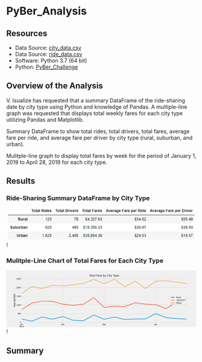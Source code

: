 # PyBer_Analysis

## Resources
- Data Source: [city_data.csv](https://github.com/nkinsler/PyBer_Analysis/blob/main/Resources/city_data.csv)
- Data Source: [ride_data.csv](https://github.com/nkinsler/PyBer_Analysis/blob/main/Resources/ride_data.csv)
- Software: Python 3.7 (64 bit)
- Python: [PyBer_Challenge](https://github.com/nkinsler/PyBer_Analysis/blob/main/PyBer_Challenge.ipynb)

## Overview of the Analysis

V. Isualize has requested that a summary DataFrame of the ride-sharing date by city type using Python and knowledge of Pandas.  A multiple-line graph was requested that displays total weekly fares for each city type utilizing Pandas and Matplotlib.

Summary DataFrame to show total rides, total drivers, total fares, average fare per ride, and average fare per driver by city type (rural, suburban, and urban).

Mulitple-line graph to display total fares by week for the period of January 1, 2019 to April 28, 2019 for each city type.

## Results

### Ride-Sharing Summary DataFrame by City Type
![PyBer_Summary](https://github.com/nkinsler/PyBer_Analysis/blob/main/Analysis/PyBer_Summary.png)!

### Mulitple-Line Chart of Total Fares for Each City Type
![PyBer_fare_summary](https://github.com/nkinsler/PyBer_Analysis/blob/main/Analysis/PyBer_fare_summary.png)!

## Summary
